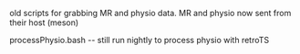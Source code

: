 old scripts for grabbing MR and physio data.
MR and physio now sent from their host (meson)

processPhysio.bash -- still run nightly to process physio with retroTS
